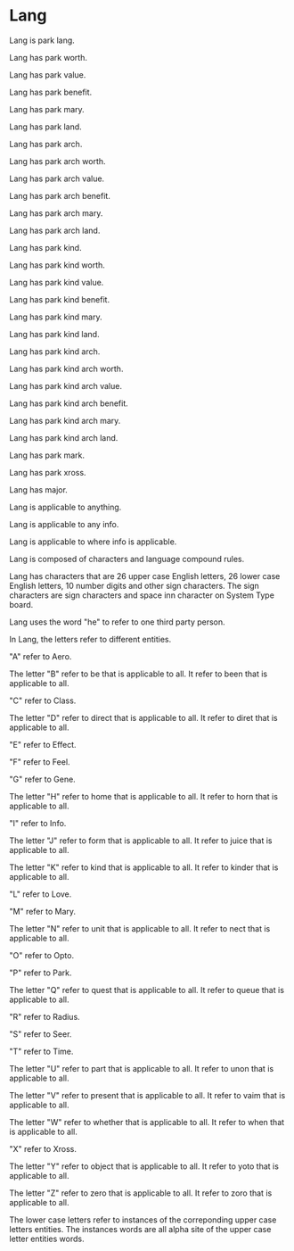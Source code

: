 # Lang

Lang is park lang.

Lang has park worth.

Lang has park value.

Lang has park benefit.

Lang has park mary.

Lang has park land.

Lang has park arch.

Lang has park arch worth.

Lang has park arch value.

Lang has park arch benefit.

Lang has park arch mary.

Lang has park arch land.

Lang has park kind.

Lang has park kind worth.

Lang has park kind value.

Lang has park kind benefit.

Lang has park kind mary.

Lang has park kind land.

Lang has park kind arch.

Lang has park kind arch worth.

Lang has park kind arch value.

Lang has park kind arch benefit.

Lang has park kind arch mary.

Lang has park kind arch land.

Lang has park mark.

Lang has park xross.

Lang has major.

Lang is applicable to anything.

Lang is applicable to any info.

Lang is applicable to where info is applicable.

Lang is composed of characters and language compound rules.

Lang has characters that are 26 upper case English letters, 26 lower case English letters, 10 number digits and other sign characters.
The sign characters are sign characters and space inn character on System Type board.

Lang uses the word "he" to refer to one third party person.

In Lang, the letters refer to different entities.

"A" refer to Aero.

The letter "B" refer to be that is applicable to all.
It refer to been that is applicable to all.

"C" refer to Class.

The letter "D" refer to direct that is applicable to all.
It refer to diret that is applicable to all.

"E" refer to Effect.

"F" refer to Feel.

"G" refer to Gene.

The letter "H" refer to home that is applicable to all.
It refer to horn that is applicable to all.

"I" refer to Info.

The letter "J" refer to form that is applicable to all.
It refer to juice that is applicable to all.

The letter "K" refer to kind that is applicable to all.
It refer to kinder that is applicable to all.

"L" refer to Love.

"M" refer to Mary.

The letter "N" refer to unit that is applicable to all.
It refer to nect that is applicable to all.

"O" refer to Opto.

"P" refer to Park.

The letter "Q" refer to quest that is applicable to all.
It refer to queue that is applicable to all.

"R" refer to Radius.

"S" refer to Seer.

"T" refer to Time.

The letter "U" refer to part that is applicable to all.
It refer to unon that is applicable to all.

The letter "V" refer to present that is applicable to all.
It refer to vaim that is applicable to all.

The letter "W" refer to whether that is applicable to all.
It refer to when that is applicable to all.

"X" refer to Xross.

The letter "Y" refer to object that is applicable to all.
It refer to yoto that is applicable to all.

The letter "Z" refer to zero that is applicable to all.
It refer to zoro that is applicable to all.

The lower case letters refer to instances of the correponding upper case letters entities.
The instances words are all alpha site of the upper case letter entities words.